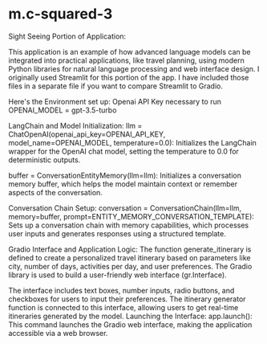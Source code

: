 # m.c-squared-3




Sight Seeing Portion of Application:  

This application is an example of how advanced language models can be integrated into practical applications, like travel planning, using modern Python libraries for natural language processing and web interface design. I originally used Streamlit for this portion of the app.  I have included those files in a separate file if you want to compare Streamlit to Gradio.

Here's the Environment set up:
Openai API Key necessary to run
OPENAI_MODEL = gpt-3.5-turbo

LangChain and Model Initialization:  llm = ChatOpenAI(openai_api_key=OPENAI_API_KEY, model_name=OPENAI_MODEL, temperature=0.0): Initializes the LangChain wrapper for the OpenAI chat model, setting the temperature to 0.0 for deterministic outputs.

buffer = ConversationEntityMemory(llm=llm): Initializes a conversation memory buffer, which helps the model maintain context or remember aspects of the conversation.

Conversation Chain Setup:  conversation = ConversationChain(llm=llm, memory=buffer, prompt=ENTITY_MEMORY_CONVERSATION_TEMPLATE): Sets up a conversation chain with memory capabilities, which processes user inputs and generates responses using a structured template.

Gradio Interface and Application Logic:  The function generate_itinerary is defined to create a personalized travel itinerary based on parameters like city, number of days, activities per day, and user preferences. The Gradio library is used to build a user-friendly web interface (gr.Interface). 

The interface includes text boxes, number inputs, radio buttons, and checkboxes for users to input their preferences. The itinerary generator function is connected to this interface, allowing users to get real-time itineraries generated by the model.  Launching the Interface:  app.launch(): This command launches the Gradio web interface, making the application accessible via a web browser. 
